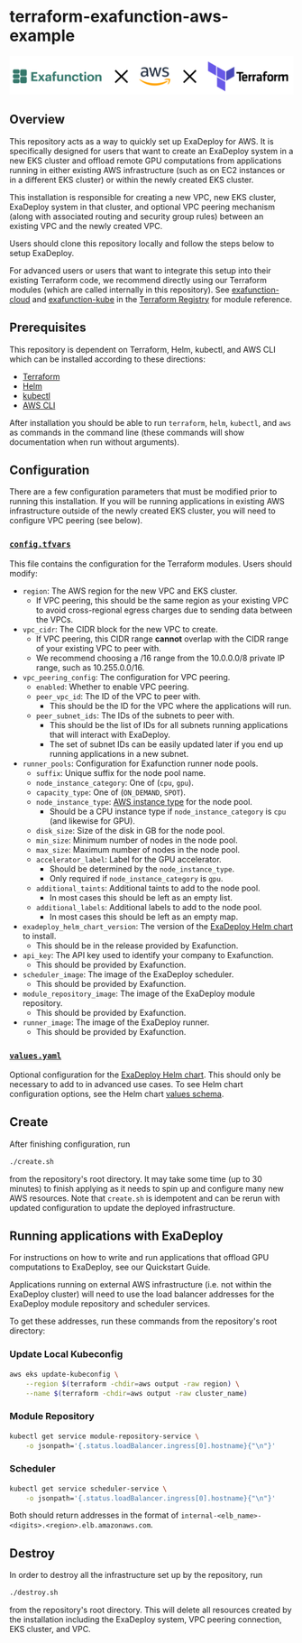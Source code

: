 # terraform-exafunction-aws-example

![Banner](images/banner.png)

## Overview
This repository acts as a way to quickly set up ExaDeploy for AWS. It is specifically designed for users that want to create an ExaDeploy system in a new EKS cluster and offload remote GPU computations from applications running in either existing AWS infrastructure (such as on EC2 instances or in a different EKS cluster) or within the newly created EKS cluster.

This installation is responsible for creating a new VPC, new EKS cluster, ExaDeploy system in that cluster, and optional VPC peering mechanism (along with associated routing and security group rules) between an existing VPC and the newly created VPC.

Users should clone this repository locally and follow the steps below to setup ExaDeploy.

For advanced users or users that want to integrate this setup into their existing Terraform code, we recommend directly using our Terraform modules (which are called internally in this repository). See [exafunction-cloud](https://registry.terraform.io/modules/Exafunction/exafunction-cloud/aws) and [exafunction-kube](https://registry.terraform.io/modules/Exafunction/exafunction-kube/aws) in the [Terraform Registry](https://registry.terraform.io/) for module reference.

## Prerequisites
This repository is dependent on Terraform, Helm, kubectl, and AWS CLI which can be installed according to these directions:
* [Terraform](https://www.terraform.io/downloads)
* [Helm](https://helm.sh/docs/intro/install/)
* [kubectl](https://kubernetes.io/docs/tasks/tools/install-kubectl/)
* [AWS CLI](https://docs.aws.amazon.com/cli/latest/userguide/getting-started-install.html)

After installation you should be able to run `terraform`, `helm`, `kubectl`, and `aws` as commands in the command line (these commands will show documentation when run without arguments).

## Configuration
There are a few configuration parameters that must be modified prior to running this installation. If you will be running applications in existing AWS infrastructure outside of the newly created EKS cluster, you will need to configure VPC peering (see below).

### [`config.tfvars`](/config.tfvars)
This file contains the configuration for the Terraform modules. Users should modify:
* `region`: The AWS region for the new VPC and EKS cluster.
    * If VPC peering, this should be the same region as your existing VPC to avoid cross-regional egress charges due to sending data between the VPCs.
* `vpc_cidr`: The CIDR block for the new VPC to create.
    * If VPC peering, this CIDR range **cannot** overlap with the CIDR range of your existing VPC to peer with.
    * We recommend choosing a /16 range from the 10.0.0.0/8 private IP range, such as 10.255.0.0/16.
* `vpc_peering_config`: The configuration for VPC peering.
    * `enabled`: Whether to enable VPC peering.
    * `peer_vpc_id`: The ID of the VPC to peer with.
        * This should be the ID for the VPC where the applications will run.
    * `peer_subnet_ids`: The IDs of the subnets to peer with.
        * This should be the list of IDs for all subnets running applications that will interact with ExaDeploy.
        * The set of subnet IDs can be easily updated later if you end up running applications in a new subnet.
* `runner_pools`: Configuration for Exafunction runner node pools.
    * `suffix`: Unique suffix for the node pool name.
    * `node_instance_category`: One of (`cpu`, `gpu`).
    * `capacity_type`: One of (`ON_DEMAND`, `SPOT`).
    * `node_instance_type`: [AWS instance type](https://aws.amazon.com/ec2/instance-types/) for the node pool.
        * Should be a CPU instance type if `node_instance_category` is `cpu` (and likewise for GPU).
    * `disk_size`: Size of the disk in GB for the node pool.
    * `min_size`: Minimum number of nodes in the node pool.
    * `max_size`: Maximum number of nodes in the node pool.
    * `accelerator_label`: Label for the GPU accelerator.
        * Should be determined by the `node_instance_type`.
        * Only required if `node_instance_category` is `gpu`.
    * `additional_taints`: Additional taints to add to the node pool.
        * In most cases this should be left as an empty list.
    * `additional_labels`: Additional labels to add to the node pool.
        * In most cases this should be left as an empty map.
* `exadeploy_helm_chart_version`: The version of the [ExaDeploy Helm chart](https://github.com/Exafunction/helm-charts/tree/main/charts/exadeploy) to install.
    * This should be in the release provided by Exafunction.
* `api_key`: The API key used to identify your company to Exafunction.
    * This should be provided by Exafunction.
* `scheduler_image`: The image of the ExaDeploy scheduler.
    * This should be provided by Exafunction.
* `module_repository_image`: The image of the ExaDeploy module repository.
    * This should be provided by Exafunction.
* `runner_image`: The image of the ExaDeploy runner.
    * This should be provided by Exafunction.

### [`values.yaml`](/values.yaml)
Optional configuration for the [ExaDeploy Helm chart](https://github.com/Exafunction/helm-charts/tree/main/charts/exadeploy). This should only be necessary to add to in advanced use cases. To see Helm chart configuration options, see the Helm chart [values schema](https://github.com/Exafunction/helm-charts/tree/main/charts/exadeploy#values).

## Create
After finishing configuration, run
```bash
./create.sh
```
from the repository's root directory. It may take some time (up to 30 minutes) to finish applying as it needs to spin up and configure many new AWS resources. Note that `create.sh` is idempotent and can be rerun with updated configuration to update the deployed infrastructure.

## Running applications with ExaDeploy
For instructions on how to write and run applications that offload GPU computations to ExaDeploy, see our Quickstart Guide.

Applications running on external AWS infrastructure (i.e. not within the ExaDeploy cluster) will need to use the load balancer addresses for the ExaDeploy module repository and scheduler services.

To get these addresses, run these commands from the repository's root directory:

### Update Local Kubeconfig
```bash
aws eks update-kubeconfig \
    --region $(terraform -chdir=aws output -raw region) \
    --name $(terraform -chdir=aws output -raw cluster_name)
```

### Module Repository
```bash
kubectl get service module-repository-service \
    -o jsonpath='{.status.loadBalancer.ingress[0].hostname}{"\n"}'
```

### Scheduler
```bash
kubectl get service scheduler-service \
    -o jsonpath='{.status.loadBalancer.ingress[0].hostname}{"\n"}'
```

Both should return addresses in the format of `internal-<elb_name>-<digits>.<region>.elb.amazonaws.com`.

## Destroy
In order to destroy all the infrastructure set up by the repository, run
```bash
./destroy.sh
```
from the repository's root directory. This will delete all resources created by the installation including the ExaDeploy system, VPC peering connection, EKS cluster, and VPC.
